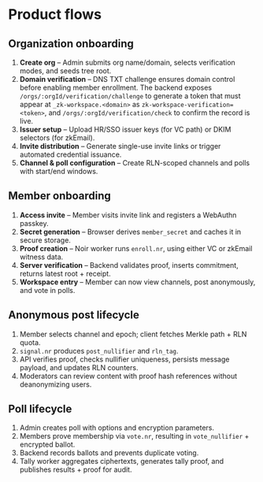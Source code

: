 # Product flows

## Organization onboarding

1. **Create org** – Admin submits org name/domain, selects verification modes, and seeds tree root.
2. **Domain verification** – DNS TXT challenge ensures domain control before enabling member enrollment. The backend exposes
   `/orgs/:orgId/verification/challenge` to generate a token that must appear at `_zk-workspace.<domain>` as
   `zk-workspace-verification=<token>`, and `/orgs/:orgId/verification/check` to confirm the record is live.
3. **Issuer setup** – Upload HR/SSO issuer keys (for VC path) or DKIM selectors (for zkEmail).
4. **Invite distribution** – Generate single-use invite links or trigger automated credential issuance.
5. **Channel & poll configuration** – Create RLN-scoped channels and polls with start/end windows.

## Member onboarding

1. **Access invite** – Member visits invite link and registers a WebAuthn passkey.
2. **Secret generation** – Browser derives `member_secret` and caches it in secure storage.
3. **Proof creation** – Noir worker runs `enroll.nr`, using either VC or zkEmail witness data.
4. **Server verification** – Backend validates proof, inserts commitment, returns latest root + receipt.
5. **Workspace entry** – Member can now view channels, post anonymously, and vote in polls.

## Anonymous post lifecycle

1. Member selects channel and epoch; client fetches Merkle path + RLN quota.
2. `signal.nr` produces `post_nullifier` and `rln_tag`.
3. API verifies proof, checks nullifier uniqueness, persists message payload, and updates RLN counters.
4. Moderators can review content with proof hash references without deanonymizing users.

## Poll lifecycle

1. Admin creates poll with options and encryption parameters.
2. Members prove membership via `vote.nr`, resulting in `vote_nullifier` + encrypted ballot.
3. Backend records ballots and prevents duplicate voting.
4. Tally worker aggregates ciphertexts, generates tally proof, and publishes results + proof for audit.
